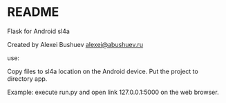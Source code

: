 # README #

Flask for Android sl4a

Created by Alexei Bushuev
alexei@abushuev.ru

use:

Copy files to sl4a location on the Android device. Put the project to directory app.

Example: execute run.py and open link 127.0.0.1:5000 on the web browser.
